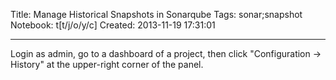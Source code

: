 Title: Manage Historical Snapshots in Sonarqube
Tags: sonar;snapshot
Notebook: t[t/j/o/y/c]
Created: 2013-11-19 17:31:01

------

Login as admin, go to a dashboard of a project, then click "Configuration -> History" at the upper-right corner of the panel.